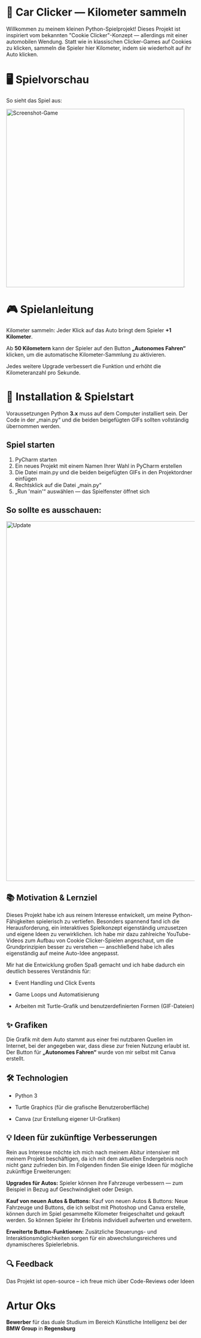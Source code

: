 # 🚗 Car Clicker — Kilometer sammeln

Willkommen zu meinem kleinen Python-Spielprojekt! Dieses Projekt ist inspiriert vom bekannten "Cookie Clicker"-Konzept — allerdings mit einer automobilen Wendung. 
Statt wie in klassischen Clicker-Games auf Cookies zu klicken, sammeln die Spieler hier Kilometer, indem sie wiederholt auf ihr Auto klicken.

# 🖥️ Spielvorschau
So sieht das Spiel aus:

<img width="476" alt="Screenshot-Game" src="https://github.com/user-attachments/assets/7d51187c-e16c-4ead-8971-a6d7e314d301" />

# 🎮 Spielanleitung
Kilometer sammeln: Jeder Klick auf das Auto bringt dem Spieler **+1 Kilometer**.

Ab **50 Kilometern** kann der Spieler auf den Button **„Autonomes Fahren“** klicken, um die automatische Kilometer-Sammlung zu aktivieren.

Jedes weitere Upgrade verbessert die Funktion und erhöht die Kilometeranzahl pro Sekunde.

# 🚀 Installation & Spielstart
Voraussetzungen
Python **3.x** muss auf dem Computer installiert sein.
Der Code in der „main.py“ und die beiden beigefügten GIFs sollten vollständig übernommen werden.

## Spiel starten

1. PyCharm starten
2. Ein neues Projekt mit einem Namen Ihrer Wahl in PyCharm erstellen
3. Die Datei main.py und die beiden beigefügten GIFs in den Projektordner einfügen
4. Rechtsklick auf die Datei „main.py“ 
5. „Run 'main'“ auswählen — das Spielfenster öffnet sich


## So sollte es ausschauen:

<img width="960" alt="Update" src="https://github.com/user-attachments/assets/b51305a4-0848-413c-8ca7-7ca24d9f0695" />







## 📚 Motivation & Lernziel

Dieses Projekt habe ich aus reinem Interesse entwickelt, um meine Python-Fähigkeiten spielerisch zu vertiefen. Besonders spannend fand ich die Herausforderung, ein interaktives Spielkonzept eigenständig umzusetzen und eigene Ideen zu verwirklichen. Ich habe mir dazu zahlreiche YouTube-Videos zum Aufbau von Cookie Clicker-Spielen angeschaut, um die Grundprinzipien besser zu verstehen — anschließend habe ich alles eigenständig auf meine Auto-Idee angepasst.

Mir hat die Entwicklung großen Spaß gemacht und ich habe dadurch ein deutlich besseres Verständnis für:

- Event Handling und Click Events

- Game Loops und Automatisierung

- Arbeiten mit Turtle-Grafik und benutzerdefinierten Formen (GIF-Dateien)


## ✨ Grafiken

Die Grafik mit dem Auto stammt aus einer frei nutzbaren Quellen im Internet, bei der angegeben war, dass diese zur freien Nutzung erlaubt ist. Der Button für **„Autonomes Fahren“** wurde von mir selbst mit Canva erstellt.


 ## 🛠️ Technologien

- Python 3

- Turtle Graphics (für die grafische Benutzeroberfläche)

- Canva (zur Erstellung eigener UI-Grafiken)


## 💡 Ideen für zukünftige Verbesserungen
Rein aus Interesse möchte ich mich nach meinem Abitur intensiver mit meinem Projekt beschäftigen, da ich mit dem aktuellen Endergebnis noch nicht ganz zufrieden bin. Im Folgenden finden Sie einige Ideen für mögliche zukünftige Erweiterungen:

**Upgrades für Autos:**
Spieler können ihre Fahrzeuge verbessern — zum Beispiel in Bezug auf Geschwindigkeit oder Design.

**Kauf von neuen Autos & Buttons:**
Kauf von neuen Autos & Buttons: Neue Fahrzeuge und Buttons, die ich selbst mit Photoshop und Canva erstelle, können durch im Spiel gesammelte Kilometer freigeschaltet und gekauft werden. So können Spieler ihr Erlebnis individuell aufwerten und erweitern.

**Erweiterte Button-Funktionen:**
Zusätzliche Steuerungs- und Interaktionsmöglichkeiten sorgen für ein abwechslungsreicheres und dynamischeres Spielerlebnis.

## 🔍 Feedback
Das Projekt ist open-source – ich freue mich über Code-Reviews oder Ideen

# Artur Oks
 **Bewerber** für das duale Studium im Bereich Künstliche Intelligenz bei der **BMW Group** in **Regensburg**

